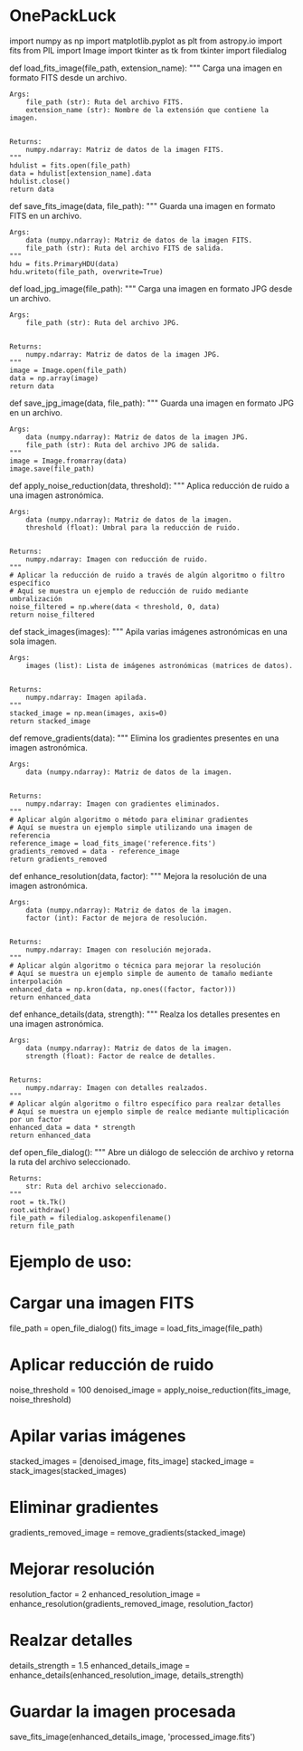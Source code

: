 # OnePackLuck
import numpy as np
import matplotlib.pyplot as plt
from astropy.io import fits
from PIL import Image
import tkinter as tk
from tkinter import filedialog


def load_fits_image(file_path, extension_name):
    """
    Carga una imagen en formato FITS desde un archivo.


    Args:
        file_path (str): Ruta del archivo FITS.
        extension_name (str): Nombre de la extensión que contiene la imagen.


    Returns:
        numpy.ndarray: Matriz de datos de la imagen FITS.
    """
    hdulist = fits.open(file_path)
    data = hdulist[extension_name].data
    hdulist.close()
    return data


def save_fits_image(data, file_path):
    """
    Guarda una imagen en formato FITS en un archivo.


    Args:
        data (numpy.ndarray): Matriz de datos de la imagen FITS.
        file_path (str): Ruta del archivo FITS de salida.
    """
    hdu = fits.PrimaryHDU(data)
    hdu.writeto(file_path, overwrite=True)


def load_jpg_image(file_path):
    """
    Carga una imagen en formato JPG desde un archivo.


    Args:
        file_path (str): Ruta del archivo JPG.


    Returns:
        numpy.ndarray: Matriz de datos de la imagen JPG.
    """
    image = Image.open(file_path)
    data = np.array(image)
    return data


def save_jpg_image(data, file_path):
    """
    Guarda una imagen en formato JPG en un archivo.


    Args:
        data (numpy.ndarray): Matriz de datos de la imagen JPG.
        file_path (str): Ruta del archivo JPG de salida.
    """
    image = Image.fromarray(data)
    image.save(file_path)


def apply_noise_reduction(data, threshold):
    """
    Aplica reducción de ruido a una imagen astronómica.


    Args:
        data (numpy.ndarray): Matriz de datos de la imagen.
        threshold (float): Umbral para la reducción de ruido.


    Returns:
        numpy.ndarray: Imagen con reducción de ruido.
    """
    # Aplicar la reducción de ruido a través de algún algoritmo o filtro específico
    # Aquí se muestra un ejemplo de reducción de ruido mediante umbralización
    noise_filtered = np.where(data < threshold, 0, data)
    return noise_filtered


def stack_images(images):
    """
    Apila varias imágenes astronómicas en una sola imagen.


    Args:
        images (list): Lista de imágenes astronómicas (matrices de datos).


    Returns:
        numpy.ndarray: Imagen apilada.
    """
    stacked_image = np.mean(images, axis=0)
    return stacked_image


def remove_gradients(data):
    """
    Elimina los gradientes presentes en una imagen astronómica.


    Args:
        data (numpy.ndarray): Matriz de datos de la imagen.


    Returns:
        numpy.ndarray: Imagen con gradientes eliminados.
    """
    # Aplicar algún algoritmo o método para eliminar gradientes
    # Aquí se muestra un ejemplo simple utilizando una imagen de referencia
    reference_image = load_fits_image('reference.fits')
    gradients_removed = data - reference_image
    return gradients_removed


def enhance_resolution(data, factor):
    """
    Mejora la resolución de una imagen astronómica.


    Args:
        data (numpy.ndarray): Matriz de datos de la imagen.
        factor (int): Factor de mejora de resolución.


    Returns:
        numpy.ndarray: Imagen con resolución mejorada.
    """
    # Aplicar algún algoritmo o técnica para mejorar la resolución
    # Aquí se muestra un ejemplo simple de aumento de tamaño mediante interpolación
    enhanced_data = np.kron(data, np.ones((factor, factor)))
    return enhanced_data


def enhance_details(data, strength):
    """
    Realza los detalles presentes en una imagen astronómica.


    Args:
        data (numpy.ndarray): Matriz de datos de la imagen.
        strength (float): Factor de realce de detalles.


    Returns:
        numpy.ndarray: Imagen con detalles realzados.
    """
    # Aplicar algún algoritmo o filtro específico para realzar detalles
    # Aquí se muestra un ejemplo simple de realce mediante multiplicación por un factor
    enhanced_data = data * strength
    return enhanced_data


def open_file_dialog():
    """
    Abre un diálogo de selección de archivo y retorna la ruta del archivo seleccionado.


    Returns:
        str: Ruta del archivo seleccionado.
    """
    root = tk.Tk()
    root.withdraw()
    file_path = filedialog.askopenfilename()
    return file_path


# Ejemplo de uso:


# Cargar una imagen FITS
file_path = open_file_dialog()
fits_image = load_fits_image(file_path)


# Aplicar reducción de ruido
noise_threshold = 100
denoised_image = apply_noise_reduction(fits_image, noise_threshold)


# Apilar varias imágenes
stacked_images = [denoised_image, fits_image]
stacked_image = stack_images(stacked_images)


# Eliminar gradientes
gradients_removed_image = remove_gradients(stacked_image)


# Mejorar resolución
resolution_factor = 2
enhanced_resolution_image = enhance_resolution(gradients_removed_image, resolution_factor)


# Realzar detalles
details_strength = 1.5
enhanced_details_image = enhance_details(enhanced_resolution_image, details_strength)


# Guardar la imagen procesada
save_fits_image(enhanced_details_image, 'processed_image.fits')
